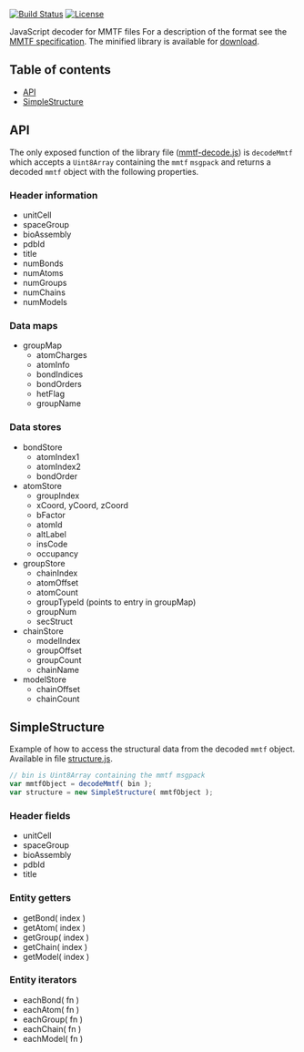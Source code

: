 
[![Build Status](https://travis-ci.org/rcsb/mmtf-javascript.svg?branch=master)](https://travis-ci.org/rcsb/mmtf-javascript) [![License](http://img.shields.io/badge/license-MIT-blue.svg?style=flat)](https://github.com/rcsb/mmtf-javascript/blob/master/LICENSE)


JavaScript decoder for MMTF files For a description of the format see the [MMTF specification](https://github.com/rcsb/mmtf/blob/master/spec.md). The minified library is available for [download](dist/mmtf-decode.js).


## Table of contents

* [API](#api)
* [SimpleStructure](#SimpleStructure)


## API

The only exposed function of the library file ([mmtf-decode.js](dist/mmtf-decode.js)) is `decodeMmtf` which accepts a `Uint8Array` containing the `mmtf` `msgpack` and returns a decoded `mmtf` object with the following properties.


### Header information

- unitCell
- spaceGroup
- bioAssembly
- pdbId
- title
- numBonds
- numAtoms
- numGroups
- numChains
- numModels


### Data maps

- groupMap
	- atomCharges
	- atomInfo
	- bondIndices
	- bondOrders
	- hetFlag
	- groupName


### Data stores

- bondStore
	- atomIndex1
	- atomIndex2
	- bondOrder
- atomStore
	- groupIndex
	- xCoord, yCoord, zCoord
	- bFactor
	- atomId
	- altLabel
	- insCode
	- occupancy
- groupStore
	- chainIndex
	- atomOffset
	- atomCount
	- groupTypeId (points to entry in groupMap)
	- groupNum
	- secStruct
- chainStore
	- modelIndex
	- groupOffset
	- groupCount
	- chainName
- modelStore
	- chainOffset
	- chainCount


## SimpleStructure

Example of how to access the structural data from the decoded `mmtf` object. Available in file [structure.js](examples/structure.js).

```JavaScript
// bin is Uint8Array containing the mmtf msgpack
var mmtfObject = decodeMmtf( bin );
var structure = new SimpleStructure( mmtfObject );
```


### Header fields

- unitCell
- spaceGroup
- bioAssembly
- pdbId
- title


### Entity getters

- getBond( index )
- getAtom( index )
- getGroup( index )
- getChain( index )
- getModel( index )


### Entity iterators

- eachBond( fn )
- eachAtom( fn )
- eachGroup( fn )
- eachChain( fn )
- eachModel( fn )

